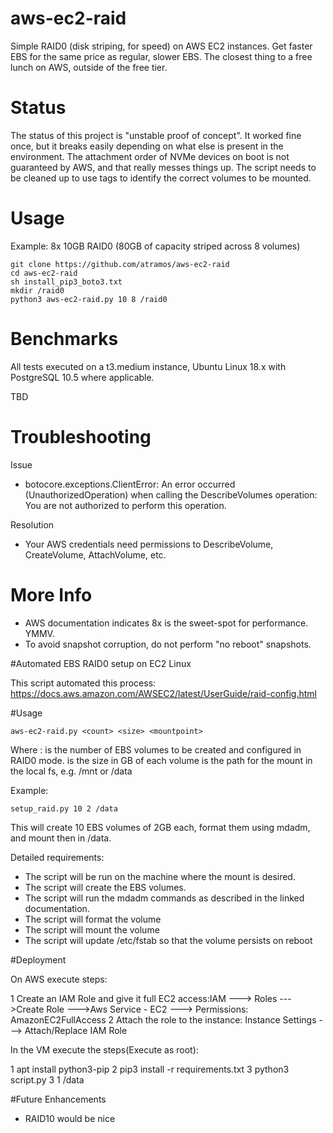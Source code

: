 # aws-ec2-raid
Simple RAID0 (disk striping, for speed) on AWS EC2 instances. Get faster EBS for the same price as regular, slower EBS. The closest thing to a free lunch on AWS, outside of the free tier.

# Status
The status of this project is "unstable proof of concept". It worked fine once, but it breaks easily depending on what else
is present in the environment. The attachment order of NVMe devices on boot is not guaranteed by AWS, and that really messes things up. The script needs to be cleaned up to use tags to identify the correct volumes to be mounted.

# Usage
Example: 8x 10GB RAID0 (80GB of capacity striped across 8 volumes)
```
git clone https://github.com/atramos/aws-ec2-raid 
cd aws-ec2-raid
sh install_pip3_boto3.txt
mkdir /raid0
python3 aws-ec2-raid.py 10 8 /raid0

```

# Benchmarks
All tests executed on a t3.medium instance, Ubuntu Linux 18.x with PostgreSQL 10.5 where applicable.

TBD

# Troubleshooting

Issue
- botocore.exceptions.ClientError: An error occurred (UnauthorizedOperation) when calling the DescribeVolumes operation: You are not authorized to perform this operation.

Resolution
- Your AWS credentials need permissions to DescribeVolume, CreateVolume, AttachVolume, etc.

# More Info
- AWS documentation indicates 8x is the sweet-spot for performance. YMMV.
- To avoid snapshot corruption, do not perform "no reboot" snapshots.

#Automated EBS RAID0 setup on EC2 Linux 

This script automated this process: https://docs.aws.amazon.com/AWSEC2/latest/UserGuide/raid-config.html

#Usage

```
aws-ec2-raid.py <count> <size> <mountpoint>
```
Where :
<count> is the number of EBS volumes to be created and configured in RAID0 mode.
<size> is the size in GB of each volume
<mountpoint> is the path for the mount in the local fs, e.g. /mnt or /data

Example:
```
setup_raid.py 10 2 /data
```
This will create 10 EBS volumes of 2GB each, format them using mdadm, and mount then in /data.

Detailed requirements:
- The script will be run on the machine where the mount is desired.
- The script will create the EBS volumes.
- The script will run the mdadm commands as described in the linked documentation.
- The script will format the volume
- The script will mount the volume
- The script will update /etc/fstab so that the volume persists on reboot

#Deployment

On AWS execute steps:

1 Create an IAM Role and give it full EC2 access:IAM ---> Roles --->Create Role --->Aws Service - EC2 ---> Permissions: AmazonEC2FullAccess
2 Attach the role to the instance: Instance Settings ---> Attach/Replace IAM Role

In the VM execute the steps(Execute as root):

1 apt install python3-pip
2 pip3 install -r requirements.txt
3 python3 script.py 3 1 /data

#Future Enhancements

- RAID10 would be nice
